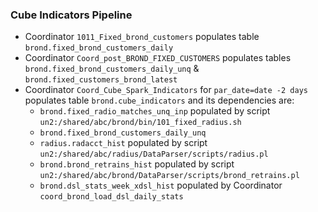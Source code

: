### Cube Indicators Pipeline

* Coordinator `1011_Fixed_brond_customers`  populates table `brond.fixed_brond_customers_daily`
* Coordinator `Coord_post_BROND_FIXED_CUSTOMERS` populates tables `brond.fixed_brond_customers_daily_unq` & `brond.fixed_customers_brond_latest`
* Coordinator `Coord_Cube_Spark_Indicators` for `par_date=date -2 days` populates table `brond.cube_indicators`  and its dependencies are:
  * `brond.fixed_radio_matches_unq_inp` populated by script `un2:/shared/abc/brond/bin/101_fixed_radius.sh`
  * `brond.fixed_brond_customers_daily_unq`
  * `radius.radacct_hist` populated by script `un2:/shared/abc/radius/DataParser/scripts/radius.pl`
  * `brond.brond_retrains_hist` populated by script `un2:/shared/abc/brond/DataParser/scripts/brond_retrains.pl`
  * `brond.dsl_stats_week_xdsl_hist` populated by Coordinator `coord_brond_load_dsl_daily_stats`
